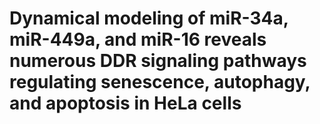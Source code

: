 # Dynamical modeling of miR-34a, miR-449a, and miR-16 reveals numerous DDR signaling pathways regulating senescence, autophagy, and apoptosis in HeLa cells
